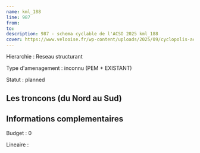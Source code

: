 ```yaml
---
name: kml_188 
line: 987
from: 
to:  
description: 987 - schema cyclable de l'ACSO 2025 kml_188 
cover: https://www.velooise.fr/wp-content/uploads/2025/09/cyclopolis-acso-default.jpg
---
```

Hierarchie : Reseau structurant

Type d'amenagement : inconnu (PEM + EXISTANT)

Statut : planned

## Les troncons (du Nord au Sud)

## Informations complementaires

Budget  : 0 

Lineaire :

